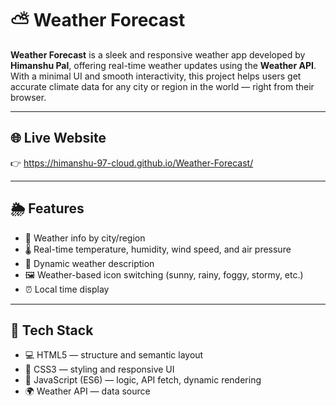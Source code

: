 # ⛅ Weather Forecast

**Weather Forecast** is a sleek and responsive weather app developed by **Himanshu Pal**, offering real-time weather updates using the **Weather API**. With a minimal UI and smooth interactivity, this project helps users get accurate climate data for any city or region in the world — right from their browser.

---

## 🌐 Live Website  
👉 https://himanshu-97-cloud.github.io/Weather-Forecast/

---

## 🌦️ Features

- 📍 Weather info by city/region
- 🌡️ Real-time temperature, humidity, wind speed, and air pressure
- 📝 Dynamic weather description
- 🖼️ Weather-based icon switching (sunny, rainy, foggy, stormy, etc.)
- ⏰ Local time display

---

## 🧪 Tech Stack

- 💻 HTML5 — structure and semantic layout  
- 🎨 CSS3 — styling and responsive UI  
- 🧠 JavaScript (ES6) — logic, API fetch, dynamic rendering  
- 🌍 Weather API — data source  
